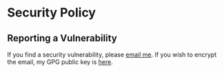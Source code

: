 # Security Policy

## Reporting a Vulnerability

If you find a security vulnerability, please [email me](mailto:michael.john.degans@gmail.com).
If you wish to encrypt the email, my GPG public key is [here](https://github.com/mdegans.gpg).
